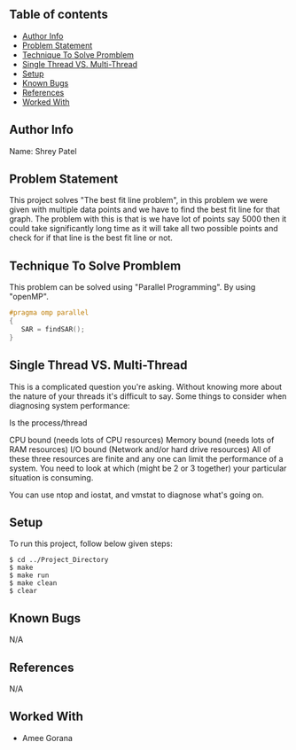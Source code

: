 ## Table of contents
* [Author Info](#author-info)
* [Problem Statement](#problem-statement)
* [Technique To Solve Promblem](#technique-to-solve-promblem)
* [Single Thread VS. Multi-Thread](#single-thread-vs.-multi-thread)
* [Setup](#setup)
* [Known Bugs](#known-bugs)
* [References](#references)
* [Worked With](#worked-with)

## Author Info
Name: Shrey Patel

## Problem Statement
This project solves "The best fit line problem", in this problem we were given with multiple data points and we have to find the best fit line for that graph.
The problem with this is that is we have lot of points say 5000 then it could take significantly long time as it will take all two possible points and check 
for if that line is the best fit line or not.
	
## Technique To Solve Promblem
This problem can be solved using "Parallel Programming". By using "openMP".

```c
#pragma omp parallel
{
   SAR = findSAR();
}
```

## Single Thread VS. Multi-Thread
This is a complicated question you're asking. Without knowing more about the nature of your threads it's difficult to say. Some things to consider when diagnosing system performance:

Is the process/thread

CPU bound (needs lots of CPU resources)
Memory bound (needs lots of RAM resources)
I/O bound (Network and/or hard drive resources)
All of these three resources are finite and any one can limit the performance of a system. You need to look at which (might be 2 or 3 together) your particular situation is consuming.

You can use ntop and iostat, and vmstat to diagnose what's going on.

## Setup
To run this project, follow below given steps:

```shell
$ cd ../Project_Directory
$ make
$ make run
$ make clean
$ clear
```

## Known Bugs
N/A

## References
N/A

## Worked With
* Amee Gorana
